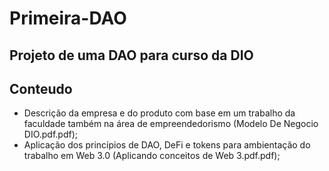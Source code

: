 # Primeira-DAO
Projeto de uma DAO para curso da DIO
---
## Conteudo
* Descrição da empresa e do produto com base em um trabalho da faculdade também na área de empreendedorismo (Modelo De Negocio DIO.pdf.pdf);
* Aplicação dos princípios de DAO, DeFi e tokens para ambientação do trabalho em Web 3.0 (Aplicando conceitos de Web 3.pdf.pdf);
